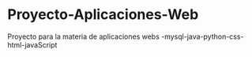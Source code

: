 # Proyecto-Aplicaciones-Web
Proyecto para la materia de aplicaciones webs -mysql-java-python-css-html-javaScript

